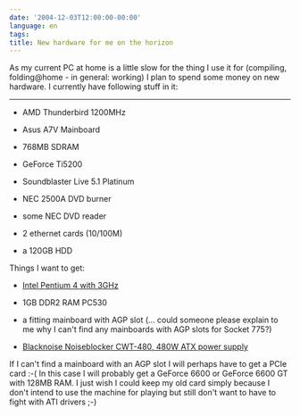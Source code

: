 ```yaml
---
date: '2004-12-03T12:00:00-00:00'
language: en
tags:
title: New hardware for me on the horizon
---
```



As my current PC at home is a little slow for the thing I use it for (compiling, folding@home - in general: working) I plan to spend some money on new hardware. I currently have following stuff in it:

-------------------------------

* AMD Thunderbird 1200MHz

* Asus A7V Mainboard

* 768MB SDRAM

* GeForce Ti5200

* Soundblaster Live 5.1 Platinum

* NEC 2500A DVD burner

* some NEC DVD reader

* 2 ethernet cards (10/100M)

* a 120GB HDD



Things I want to get:

* <a href="http://www.geizhals.at/a125576.html">Intel Pentium 4 with 3GHz</a>

* 1GB DDR2 RAM PC530

* a fitting mainboard with AGP slot (... could someone please explain to me why I can't find any mainboards with AGP slots for Socket 775?)

* <a href="http://www.geizhals.at/a32238.html">Blacknoise Noiseblocker CWT-480, 480W ATX power supply</a>



If I can't find a mainboard with an AGP slot I will perhaps have to get a PCIe card :-( In this case I will probably get a GeForce 6600 or GeForce 6600 GT with 128MB RAM. I just wish I could keep my old card simply because I don't intend to use the machine for playing but still don't want to have to fight with ATI drivers ;-)
